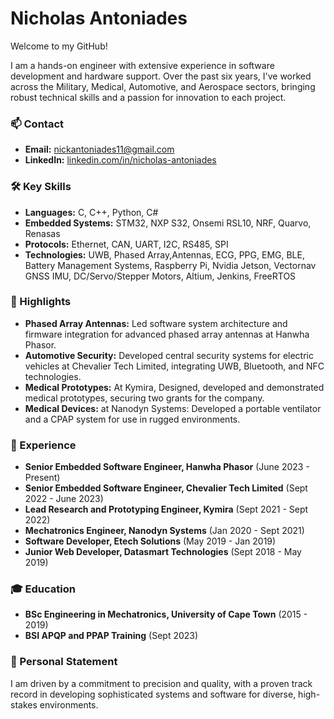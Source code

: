 
# Nicholas Antoniades

Welcome to my GitHub!

I am a hands-on engineer with extensive experience in software development and hardware support. Over the past six years, I've worked across the Military, Medical, Automotive, and Aerospace sectors, bringing robust technical skills and a passion for innovation to each project.

### 📫 Contact
- **Email:** nickantoniades11@gmail.com
- **LinkedIn:** [linkedin.com/in/nicholas-antoniades](https://www.linkedin.com/in/nicholas-antoniades)

### 🛠️ Key Skills
- **Languages:** C, C++, Python, C#
- **Embedded Systems:** STM32, NXP S32, Onsemi RSL10, NRF, Quarvo, Renasas
- **Protocols:** Ethernet, CAN, UART, I2C, RS485, SPI
- **Technologies:** UWB, Phased Array,Antennas, ECG, PPG, EMG, BLE, Battery Management Systems, Raspberry Pi, Nvidia Jetson, Vectornav GNSS IMU, DC/Servo/Stepper Motors, Altium, Jenkins, FreeRTOS

### 📘 Highlights
- **Phased Array Antennas:** Led software system architecture and firmware integration for advanced phased array antennas at Hanwha Phasor.
- **Automotive Security:** Developed central security systems for electric vehicles at Chevalier Tech Limited, integrating UWB, Bluetooth, and NFC technologies.
- **Medical Prototypes:** At Kymira, Designed, developed and demonstrated medical prototypes, securing two grants for the company.
- **Medical Devices:** at Nanodyn Systems: Developed a portable ventilator and a CPAP system for use in rugged environments.

### 💼 Experience
- **Senior Embedded Software Engineer, Hanwha Phasor** (June 2023 - Present)
- **Senior Embedded Software Engineer, Chevalier Tech Limited** (Sept 2022 - June 2023)
- **Lead Research and Prototyping Engineer, Kymira** (Sept 2021 - Sept 2022)
- **Mechatronics Engineer, Nanodyn Systems** (Jan 2020 - Sept 2021)
- **Software Developer, Etech Solutions** (May 2019 - Jan 2019)
- **Junior Web Developer, Datasmart Technologies** (Sept 2018 - May 2019)

### 🎓 Education
- **BSc Engineering in Mechatronics, University of Cape Town** (2015 - 2019)
- **BSI APQP and PPAP Training** (Sept 2023)

### 🌟 Personal Statement
I am driven by a commitment to precision and quality, with a proven track record in developing sophisticated systems and software for diverse, high-stakes environments.
